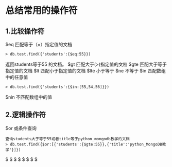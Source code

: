 # 总结常用的操作符

## 1.比较操作符
$eq 匹配等于（=）指定值的文档
```
> db.test.find({'students':{$eq:55}})
```
返回students等于55 的文档。
$gt 匹配大于(>)指定值的文档
$gte 匹配大于等于指定值的文档
$lt 匹配小于指定值的文档
$lte 小于等于
$ne 不等于
$in 匹配数组中的任意值
```
> db.test.find({'students':{$in:[55,54,56]}})
```
$nin 不匹配数组中的值

## 2.逻辑操作符

$or 或条件查询
```
查询students大于等于55或者title等于python_mongodb教学的文档
> db.test.find({$or:[{'students':{$gte:55}},{'title':'python_MongoDB教学'}]})
```
$
$
$
$
$
$
$
$
